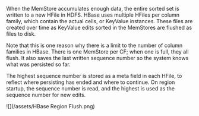 When the MemStore accumulates enough data, the entire sorted set is written to a new HFile in HDFS. HBase uses multiple HFiles per column family, which contain the actual cells, or KeyValue instances. These files are created over time as KeyValue edits sorted in the MemStores are flushed as files to disk.

Note that this is one reason why there is a limit to the number of column families in HBase. There is one MemStore per CF; when one is full, they all flush. It also saves the last written sequence number so the system knows what was persisted so far.

The highest sequence number is stored as a meta field in each HFile, to reflect where persisting has ended and where to continue. On region startup, the sequence number is read, and the highest is used as the sequence number for new edits.



![](/assets/HBase Region Flush.png)

